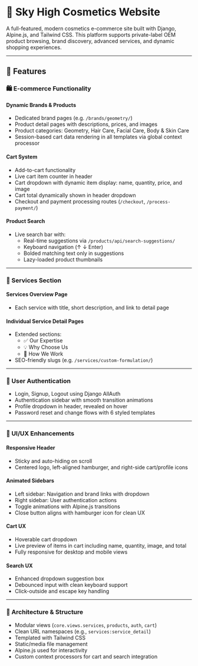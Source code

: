 # 💄 Sky High Cosmetics Website

A full-featured, modern cosmetics e-commerce site built with Django, Alpine.js, and Tailwind CSS. This platform supports private-label OEM product browsing, brand discovery, advanced services, and dynamic shopping experiences.

---

## 🚀 Features

### 🛍️ E-commerce Functionality

#### Dynamic Brands & Products
- Dedicated brand pages (e.g. `/brands/geometry/`)
- Product detail pages with descriptions, prices, and images
- Product categories: Geometry, Hair Care, Facial Care, Body & Skin Care
- Session-based cart data rendering in all templates via global context processor

#### Cart System
- Add-to-cart functionality
- Live cart item counter in header
- Cart dropdown with dynamic item display: name, quantity, price, and image
- Cart total dynamically shown in header dropdown
- Checkout and payment processing routes (`/checkout`, `/process-payment/`)

#### Product Search
- Live search bar with:
  - Real-time suggestions via `/products/api/search-suggestions/`
  - Keyboard navigation (↑ ↓ Enter)
  - Bolded matching text only in suggestions
  - Lazy-loaded product thumbnails

---

### 💼 Services Section

#### Services Overview Page
- Each service with title, short description, and link to detail page

#### Individual Service Detail Pages
- Extended sections:
  - ✅ Our Expertise  
  - 💡 Why Choose Us  
  - 🔧 How We Work  
- SEO-friendly slugs (e.g. `/services/custom-formulation/`)

---

### 👤 User Authentication

- Login, Signup, Logout using Django AllAuth
- Authentication sidebar with smooth transition animations
- Profile dropdown in header, revealed on hover
- Password reset and change flows with 6 styled templates

---

### 🎨 UI/UX Enhancements

#### Responsive Header
- Sticky and auto-hiding on scroll
- Centered logo, left-aligned hamburger, and right-side cart/profile icons

#### Animated Sidebars
- Left sidebar: Navigation and brand links with dropdown
- Right sidebar: User authentication actions
- Toggle animations with Alpine.js transitions
- Close button aligns with hamburger icon for clean UX

#### Cart UX
- Hoverable cart dropdown
- Live preview of items in cart including name, quantity, image, and total
- Fully responsive for desktop and mobile views

#### Search UX
- Enhanced dropdown suggestion box
- Debounced input with clean keyboard support
- Click-outside and escape key handling

---

### 🧱 Architecture & Structure

- Modular views (`core.views.services`, `products`, `auth`, `cart`)
- Clean URL namespaces (e.g., `services:service_detail`)
- Templated with Tailwind CSS
- Static/media file management
- Alpine.js used for interactivity
- Custom context processors for cart and search integration
